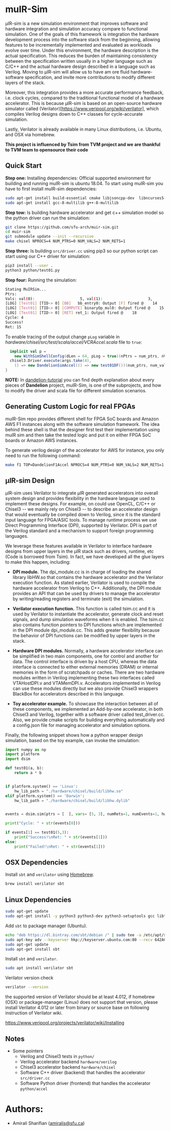 muIR-Sim
==========================

µIR-sim is a new simulation environment that improves software and hardware integration and simulation accuracy compare to functional simulation. One of the goals of this framework is integration the hardware development process into the software stack from the beginning, allowing features to be incrementally implemented and evaluated as workloads evolve over time.
Under this environment, the hardware description is the actual specification. This reduces the burden of maintaining consistency between the specification written usually in a higher language such as C/C++ and the actual hardware design described in a language such as Verilog.
Moving to µIR-sim will allow us to have am ore fluid hardware-software specification, and invite more contributions to modify different layers of the stack.

Moreover, this integration provides a more accurate performance feedback, i.e. clock cycles, compared to the traditional functional model of a hardware accelerator.
This is because µIR-sim is based on an open-source hardware simulator called (Verilator)[https://www.veripool.org/wiki/verilator], which compiles Verilog designs down to C++ classes for cycle-accurate simulation.

Lastly, Verilator is already available in many Linux distributions, i.e. Ubuntu, and OSX via homebrew.

**This project is influenced by Tsim from TVM project and we are thankful to TVM team to opensource their code**

## Quick Start

**Step one:** Installing dependencies: Official supported environment for building and running muIR-sim is ubuntu 18.04. To start using muIR-sim you have to first install muIR-sim dependencies:

```bash
sudo apt-get install build-essential cmake libjsoncpp-dev  libncurses5-dev graphviz binutils-dev
sudo apt-get install gcc-8-multilib g++-8-multilib
```

**Step tow:** Is building hardware accelerator and get c++ simulation model so the python driver can run the simulation:

```bash
git clone https://github.com/sfu-arch/muir-sim.git
cd muir-sim
git submodule update --init --recursive
make chisel NPROCS=4 NUM_PTRS=0 NUM_VALS=2 NUM_RETS=1
```

**Step three:** Is building `src/driver.cc` using pip3 so our python script can start using our C++ driver for simulation:

```bash
pip3 install --user .
python3 python/test01.py
```


**Step four:** Running the simulation:

```bash
Stating MuIRSim...
Ptrs:
Vals: val(0):                    5, val(1):                    3,
[LOG] [Test01] [TID-> 0] [BB]   bb_entry0: Output [F] fired @    14
[LOG] [Test01] [TID-> 0] [COMPUTE] binaryOp_mul0: Output fired @    15, Value:                   15 (                   3 *                    5 )
[LOG] [Test01] [TID-> 0] [RET] ret_1: Output fired @    18
Cycle: 4
Success!
Ret: 15
```

To enable tracing of the output change `pLog` variable in *hardware/chisel/src/test/scala/accel/VCRAccel.scala* file to `true`:

```scala
  implicit val p =
    new WithSimShellConfig(dLen = 64, pLog = true)(nPtrs = num_ptrs, nVals = num_vals, nRets = num_returns, nEvent = num_events, nCtrl =  num_ctrl)
  chisel3.Driver.execute(args.take(4),
    () => new DandelionSimAccel(() => new test01DF())(num_ptrs, num_vals, num_returns, num_events, num_ctrl))
}

```


**NOTE:** In [dandelion-tutorial](https://github.com/amsharifian/dandelion-tutorial) you can find depth explanation about every pieces of **Dandelion** project, muIR-Sim, is one of the subprojects, and how to modify the driver and scala file for different simulation scenarios.


## Generating Custom Logic for real FPGAs

muIR-Sim repo provides different shell for FPGA SoC boards and Amazon AWS F1 instances along with the software simulation framework. The idea behind these shell is that the designer first test their implementation using muIR sim and then take the tested logic and put it on either FPGA SoC boards or Amazon AWS instances.

To generate verilog design of the accelerator for AWS for instance, you only need to run the following command:

```bash
make f1 TOP=DandelionF1Accel NPROCS=4 NUM_PTRS=0 NUM_VALS=2 NUM_RETS=1
```

## µIR-sim Design

µIR-sim uses Verilator to integrate µIR generated accelerators into overall system design and provides flexibility in the hardware language used to implement these designs. For example, on could use OpenCL, C/C++ or Chisel3 -- we mainly rely on Chisel3 -- to describe an accelerator design that would eventually be compiled down to Verilog, since it is the standard input language for FPGA/ASIC tools.
To manage runtime process we use Direct Programming Interface (DPI), supported by Verilator. DPI is part of the Verilog standard and a mechanism to support foreign programming languages.

We leverage these features available in Verilator to interface hardware designs from upper layers in the µIR stack such as drivers, runtime, etc (Code is borrowed from Tsim). In fact, we have developed all the glue layers to make this happen, including:

* **DPI module.** The dpi_module.cc is in charge of loading the shared library libHW.so that contains the hardware accelerator and the Verilator execution function.
As stated earlier, Verilator is used to compile the hardware accelerator from Verilog to C++.
Additionally, the DPI module provides an API that can be used by drivers to manage the accelerator by writing/reading registers and terminate (exit) the simulation.

* **Verilator execution function.** This function is called tsim.cc and it is used by Verilator to instantiate the accelerator, generate clock and reset signals, and dump simulation waveforms when it is enabled. The tsim.cc also contains function pointers to DPI functions which are implemented in the DPI module dpi_module.cc. This adds greater flexibility because the behavior of DPI functions can be modified by upper layers in the stack.

* **Hardware DPI modules.** Normally, a hardware accelerator interface can be simplified in two main components, one for control and another for data. The control interface is driven by a host CPU, whereas the data interface is connected to either external memories (DRAM) or internal memories in the form of scratchpads or caches.
There are two hardware modules written in Verilog implementing these two interfaces called VTAHostDPI.v and VTAMemDPI.v.
Accelerators implemented in Verilog can use these modules directly but we also provide Chisel3 wrappers BlackBox for accelerators described in this language.

* **Toy accelerator example.** To showcase the interaction between all of these components, we implemented an Add-by-one accelerator, in both Chisel3 and Verilog, together with a software driver called test_driver.cc.
Also, we provide cmake scripts for building everything automatically and a config.json file for managing accelerator and simulation options.

Finally, the following snippet shows how a python wrapper design simulation, based on the toy example, can invoke the simulation:

```python
import numpy as np
import platform
import dsim

def test01(a, b):
    return a * b


if platform.system() == 'Linux':
    hw_lib_path = "./hardware/chisel/build/libhw.so"
elif platform.system() == 'Darwin':
    hw_lib_path = "./hardware/chisel/build/libhw.dylib"


events = dsim.sim(ptrs = [  ], vars= [5, 3], numRets=1, numEvents=1, hwlib = hw_lib_path)

print("Cycle: " + str(events[0]))

if events[1] == test01(5,3):
    print("Success!\nRet: " + str(events[1]))
else:
    print("Failed!\nRet: " + str(events[1]))

```


## OSX Dependencies

Install `sbt` and `verilator` using [Homebrew](https://brew.sh/).

```bash
brew install verilator sbt
```

## Linux Dependencies

```bash
sudo apt-get update
sudo apt-get install -y python3 python3-dev python3-setuptools gcc libtinfo-dev zlib1g-dev build-essential cmake

```

Add `sbt` to package manager (Ubuntu).

```bash
echo "deb https://dl.bintray.com/sbt/debian /" | sudo tee -a /etc/apt/sources.list.d/sbt.list
sudo apt-key adv --keyserver hkp://keyserver.ubuntu.com:80 --recv 642AC823
sudo apt-get update
sudo apt-get install sbt
```

Install `sbt` and `verilator`.

```bash
sudo apt install verilator sbt
```

Verilator version check

```bash
verilator --version
```

the supported version of Verilator should be at least 4.012,
if homebrew (OSX) or package-manager (Linux) does not support that version,
please install Verilator 4.012 or later from binary or source base on following
instruction of Verilator wiki.  

https://www.veripool.org/projects/verilator/wiki/Installing


## Notes
* Some pointers
    * Verilog and Chisel3 tests in `python/`
    * Verilog accelerator backend `hardware/verilog`
    * Chisel3 accelerator backend `hardware/chisel`
    * Software C++ driver (backend) that handles the accelerator `src/driver.cc`
    * Software Python driver (frontend) that handles the accelerator `python/accel`


Authors:
========
* Amirali Sharifian (amiralis@sfu.ca)
